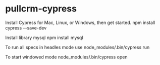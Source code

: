 # pullcrm-cypress
Install Cypress for Mac, Linux, or Windows, then get started.
npm install cypress --save-dev

Install library mysql
npm install mysql

To run all specs in headles mode use
node_modules/.bin/cypress run

To start windowed mode
node_modules/.bin/cypress open


